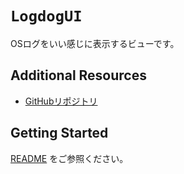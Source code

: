# ``LogdogUI``

OSログをいい感じに表示するビューです。

## Additional Resources

- [GitHubリポジトリ](https://github.com/uhooi/Logdog)

## Getting Started

[README](https://github.com/uhooi/Logdog/blob/main/README.md) をご参照ください。
